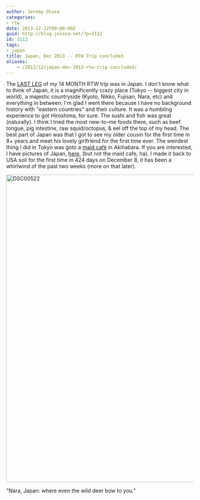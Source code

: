 ```yaml
---
author: Jeremy Olexa
categories:
- rtw
date: 2013-12-22T00:00:00Z
guid: http://blog.jolexa.net/?p=3112
id: 3112
tags:
- japan
title: Japan, Dec 2013 -- RTW Trip concluded
aliases:
    - /2013/12/japan-dec-2013-rtw-trip-concluded/
---
```


The <span style="text-decoration: underline;">LAST LEG</span> of my 14 MONTH RTW trip was in Japan. I don't know what to think of Japan, it is a magnificently crazy place (Tokyo -- biggest city in world), a majestic countryside (Kyoto, Nikko, Fujisan, Nara, etc) and everything in between. I'm glad I went there because I have no background history with "eastern countries" and their culture. It was a humbling experience to got Hiroshima, for sure. The sushi and fish was great (naturally). I think I tried the most new-to-me foods there, such as beef tongue, pig intestine, raw squid/octopus, & eel off the top of my head. The best part of Japan was that I got to see my older cousin for the first time in 8+ years and meet his lovely girlfriend for the first time ever. The weirdest thing I did in Tokyo was goto a [maid café][1] in Akihabara. If you are interested, I have pictures of Japan, [here][2], (but not the maid cafe, ha). I made it back to USA soil for the first time in 424 days on December 8, it has been a whirlwind of the past two weeks (more on that later).

[<img class="alignleft size-large wp-image-3117" alt="DSC00522" src="https://blog.jolexa.net/wp-content/uploads/2013/12/DSC00522-768x1024.jpg" width="620" height="826" />][3]

"Nara, Japan: where even the wild deer bow to you."

 [1]: https://en.wikipedia.org/wiki/Maid_caf%C3%A9
 [2]: http://www.flickr.com/photos/jolexa/sets/72157638784035283/
 [3]: https://blog.jolexa.net/wp-content/uploads/2013/12/DSC00522.jpg